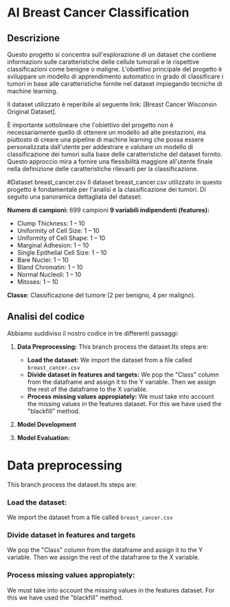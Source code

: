# AI Breast Cancer Classification
## Descrizione
Questo progetto si concentra sull'esplorazione di un dataset che contiene informazioni sulle caratteristiche delle cellule tumorali e le rispettive classificazioni come benigne o maligne. L'obiettivo principale del progetto è sviluppare un modello di apprendimento automatico in grado di classificare i tumori in base alle caratteristiche fornite nel dataset impiegando tecniche di machine learning.

Il dataset utilizzato è reperibile al seguente link: [Breast Cancer Wisconsin Original Dataset].

È importante sottolineare che l'obiettivo del progetto non è necessariamente quello di ottenere un modello ad alte prestazioni, ma piuttosto di creare una pipeline di machine learning che possa essere personalizzata dall'utente per addestrare e valutare un modello di classificazione dei tumori sulla base delle caratteristiche del dataset fornito. Questo approccio mira a fornire una flessibilità maggiore all'utente finale nella definizione delle caratteristiche rilevanti per la classificazione.

#Dataset breast_cancer.csv
Il dataset breast_cancer.csv utilizzato in questo progetto è fondamentale per l'analisi e la classificazione dei tumori. 
Di seguito una panoramica dettagliata del dataset:

**Numero di campioni:**  699 campioni
**9	variabili	indipendenti (features):** 

* Clump	Thickness:	1	– 10
* Uniformity	of	Cell	Size:	1	– 10
* Uniformity	of	Cell	Shape:	1	– 10
* Marginal	Adhesion:	1	– 10
* Single	Epithelial	Cell	Size:	1	– 10
* Bare	Nuclei:	1	– 10
* Bland	Chromatin:	1	– 10
* Normal	Nucleoli:	1	– 10
* Mitoses:	1	– 10

**Classe**: Classificazione del tumore (2 per benigno, 4 per maligno).

## Analisi del codice
Abbiamo suddiviso il nostro codice in tre differenti passaggi: 

1. **Data	Preprocessing:**
This branch process the dataset.Its steps are:
    - **Load the dataset:**
        We import the dataset from a file called `breast_cancer.csv`
    - **Divide dataset in features and targets:**
We pop the "Class" column from the dataframe and assign it to the Y variable. Then we assign the rest of the dataframe to the X variable.
    - **Process missing values appropiately:**
We must take into account the missing values in the features dataset. For this we have used the "blackfill" method.
2. **Model	Development**

3. **Model	Evaluation:**

# Data preprocessing
This branch process the dataset.Its steps are:
### Load the dataset:
We import the dataset from a file called `breast_cancer.csv`
### Divide dataset in features and targets
We pop the "Class" column from the dataframe and assign it to the Y variable. Then we assign the rest of the dataframe to the X variable.
### Process missing values appropiately:
We must take into account the missing values in the features dataset. For this we have used the "blackfill" method.

